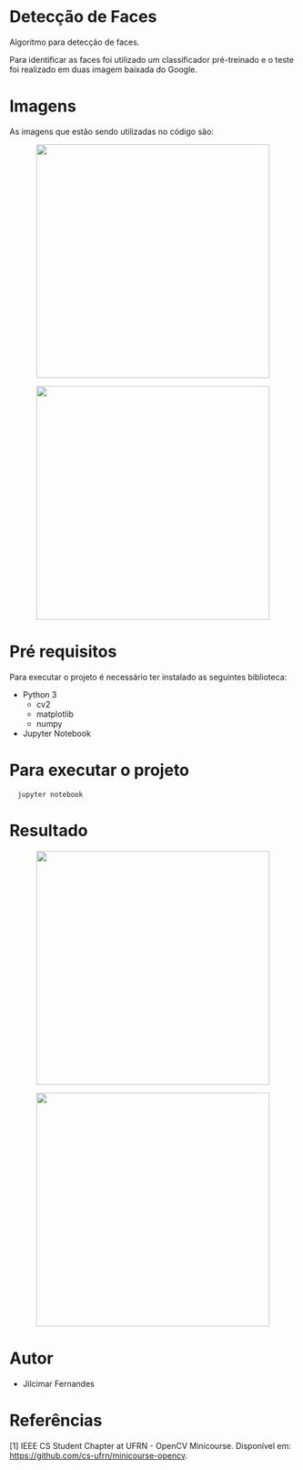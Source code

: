 # Detecção de Faces
<p>
Algoritmo para detecção de faces.
</p>

<p>
Para identificar as faces foi utilizado um
classificador pré-treinado e o teste foi realizado em duas imagem baixada
do Google.
</p>

# Imagens

As imagens que estão sendo utilizadas no código são:
<p align="center"><img src="https://github.com/jilcimar/computer-vision-opencv/blob/master/face%20detection/images/face.jpg" width="410px"></p>
<p align="center"><img src="https://github.com/jilcimar/computer-vision-opencv/blob/master/face%20detection/images/face2.jpg" width="410px"></p>


# Pré requisitos

Para executar o projeto é necessário ter instalado as seguintes biblioteca:
- Python 3
  * cv2
  * matplotlib
  * numpy
- Jupyter Notebook

# Para executar o projeto

```
  jupyter notebook
```

# Resultado
<p align="center"><img src="https://github.com/jilcimar/computer-vision-opencv/blob/master/face%20detection/images/result.png" width="410px"></p>
<p align="center"><img src="https://github.com/jilcimar/computer-vision-opencv/blob/master/face%20detection/images/result2.png" width="410px"></p>


# Autor
- Jilcimar Fernandes

# Referências
[1] IEEE CS Student Chapter at UFRN - OpenCV Minicourse.
Disponível em: <https://github.com/cs-ufrn/minicourse-opencv>.
